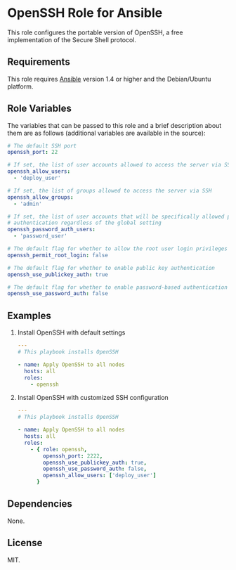 # OpenSSH Role for Ansible

This role configures the portable version of OpenSSH, a free implementation of
the Secure Shell protocol.

## Requirements

This role requires [Ansible](http://www.ansibleworks.com/) version 1.4 or higher
and the Debian/Ubuntu platform.

## Role Variables

The variables that can be passed to this role and a brief description about
them are as follows (additional variables are available in the source):

```yaml
# The default SSH port
openssh_port: 22

# If set, the list of user accounts allowed to access the server via SSH
openssh_allow_users:
  - 'deploy_user'

# If set, the list of groups allowed to access the server via SSH
openssh_allow_groups:
  - 'admin'

# If set, the list of user accounts that will be specifically allowed password
# authentication regardless of the global setting
openssh_password_auth_users:
  - 'password_user'

# The default flag for whether to allow the root user login privileges
openssh_permit_root_login: false

# The default flag for whether to enable public key authentication
openssh_use_publickey_auth: true

# The default flag for whether to enable password-based authentication
openssh_use_password_auth: false
```

## Examples

1. Install OpenSSH with default settings

    ```yaml
    ---
    # This playbook installs OpenSSH

    - name: Apply OpenSSH to all nodes
      hosts: all
      roles:
        - openssh
    ```

2. Install OpenSSH with customized SSH configuration

    ```yaml
    ---
    # This playbook installs OpenSSH

    - name: Apply OpenSSH to all nodes
      hosts: all
      roles:
        - { role: openssh,
            openssh_port: 2222,
            openssh_use_publickey_auth: true,
            openssh_use_password_auth: false,
            openssh_allow_users: ['deploy_user']
          }
    ```

## Dependencies

None.

## License

MIT.
